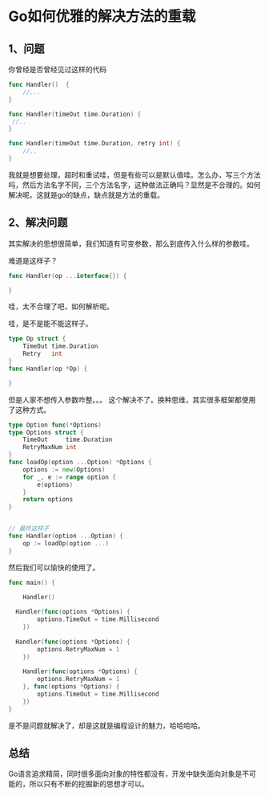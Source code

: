 # Go如何优雅的解决方法的重载

## 1、问题

你曾经是否曾经见过这样的代码

```go
func Handler()  {
	//...	
}

func Handler(timeOut time.Duration) {
 //.. 
}

func Handler(timeOut time.Duration, retry int) {
	//..
}
```

我就是想要处理，超时和重试哇，但是有些可以是默认值哇。怎么办，写三个方法吗，然后方法名字不同，三个方法名字，这种做法正确吗？显然是不合理的。如何解决呢。这就是go的缺点，缺点就是方法的重载。



## 2、解决问题

其实解决的思想很简单，我们知道有可变参数，那么到底传入什么样的参数哇。

难道是这样子？

```go
func Handler(op ...interface{}) {

}
```

哇，太不合理了吧，如何解析呢。

哇，是不是能不能这样子。

```go
type Op struct {
	TimeOut time.Duration
	Retry   int
}
func Handler(op *Op) {

}
```

但是人家不想传入参数咋整。。。 这个解决不了。换种思维，其实很多框架都使用了这种方式。





```go
type Option func(*Options)
type Options struct {
	TimeOut     time.Duration
	RetryMaxNum int
}
func loadOp(option ...Option) *Options {
	options := new(Options)
	for _, e := range option {
		e(options)
	}
	return options
}


// 最终这样子
func Handler(option ...Option) {
	op := loadOp(option ...)
}
```



然后我们可以愉快的使用了。

```go
func main() {

	Handler()
	
  Handler(func(options *Options) {
		options.TimeOut = time.Millisecond
	})
	
  Handler(func(options *Options) {
		options.RetryMaxNum = 1
	})
  
	Handler(func(options *Options) {
		options.RetryMaxNum = 1
	}, func(options *Options) {
		options.TimeOut = time.Millisecond
	})
}
```

是不是问题就解决了，却是这就是编程设计的魅力，哈哈哈哈。



## 总结

Go语言追求精简，同时很多面向对象的特性都没有，开发中缺失面向对象是不可能的，所以只有不断的挖掘新的思想才可以。